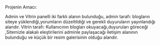 Projenin Amacı:

Admin ve Vitrin panelli iki farklı alanın bulunduğu,
admin tarafı: blogların siteye yüklendiği,yorumların düzeltildiği ve gerekli duyuruların yayınlandığı alandır.
Vitrin tarafı: Kullanıcının blogları okuyacağı,duyuruları göreceği
,Sitemizle alakalı eleştirilerini adminle paylaşacağı iletişim alanının bulunduğu ve küçük bir resim galerisinin olduğu alandır. 

